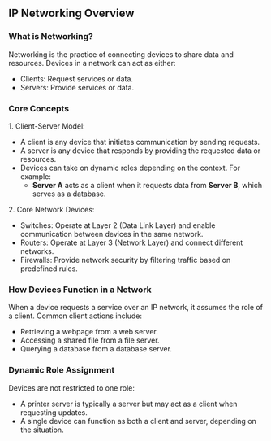 ## IP Networking Overview

### What is Networking?

<span class="emphasis">Networking</span> is the practice of connecting devices to share <span class="emphasis">data</span> and <span class="emphasis">resources</span>. Devices in a network can act as either:

- <span class="emphasis">Clients</span>: Request services or data.
- <span class="emphasis">Servers</span>: Provide services or data.

### Core Concepts

<span class="secondEmphasis">1. Client-Server Model:</span>
- A <span class="emphasis">client</span> is any device that initiates communication by sending requests.
- A <span class="emphasis">server</span> is any device that responds by providing the requested data or resources.
- Devices can take on <span class="emphasis">dynamic roles</span> depending on the context. For example:
  - **Server A** acts as a client when it requests data from **Server B**, which serves as a database.

<span class="secondEmphasis">2. Core Network Devices:</span>
- <span class="emphasis">Switches</span>: Operate at Layer 2 (Data Link Layer) and enable communication between devices in the same network.
- <span class="emphasis">Routers</span>: Operate at Layer 3 (Network Layer) and connect different networks.
- <span class="emphasis">Firewalls</span>: Provide network security by filtering traffic based on predefined rules.

### How Devices Function in a Network

When a <span class="emphasis">device</span> requests a service over an IP network, it assumes the role of a <span class="emphasis">client</span>. Common client actions include:

- Retrieving a webpage from a web server.
- Accessing a shared file from a file server.
- Querying a database from a database server.

### Dynamic Role Assignment
Devices are not restricted to one role:
- A <span class="emphasis">printer server</span> is typically a server but may act as a <span class="emphasis">client</span> when requesting updates.
- A single device can function as both a client and server, depending on the situation.
